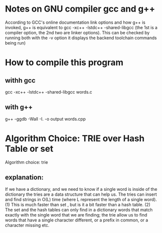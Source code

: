 # Notes on GNU compiler gcc and g++  

According to GCC's online documentation link options and how g++ is invoked, 
g++ is equivalent to gcc -xc++ -lstdc++ -shared-libgcc (the 1st is a compiler option, 
the 2nd two are linker options). This can be checked by running both with the -v option 
it displays the backend toolchain commands being run)

# How to compile this program  

## withh gcc  
gcc -xc++ -lstdc++ -shared-libgcc words.c

## with g++
g++ -ggdb -Wall -I. -o output words.cpp

# Algorithm Choice: TRIE over Hash Table or set<string>  
 Algorithm choice: trie 
 ## explanation:  
 If we have a dictionary, and we need to know if a single word is inside of the dictionary 
 the tries are a data structure that can help us. 
 The tries can insert and find strings in O(L) time (where L represent the length of a single word). 
 (1) This is much faster than set <string>, but is it a bit faster than a hash table.
 (2) The set <string> and the hash tables can only find in a dictionary words that match exactly 
 with the single word that we are finding; the trie allow us to find words that have a single character different, 
 or a prefix in common, or a character missing etc.
 
